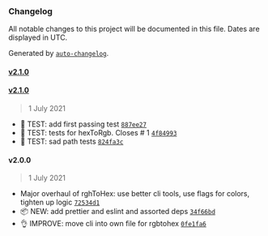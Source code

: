 ### Changelog

All notable changes to this project will be documented in this file. Dates are displayed in UTC.

Generated by [`auto-changelog`](https://github.com/CookPete/auto-changelog).

#### [v2.1.0](https://github.com/gness1804/color-converters/compare/v2.1.0...v2.1.0)

#### [v2.1.0](https://github.com/gness1804/color-converters/compare/v2.0.0...v2.1.0)

> 1 July 2021

- 🤖 TEST: add first passing test [`887ee27`](https://github.com/gness1804/color-converters/commit/887ee27dc7ee4ff438559d2fe952fcf3f69768ac)
- 🤖 TEST: tests for hexToRgb. Closes # 1 [`4f84993`](https://github.com/gness1804/color-converters/commit/4f84993851eedbfdda071cc53330bec97d59e691)
- 🤖 TEST: sad path tests [`824fa3c`](https://github.com/gness1804/color-converters/commit/824fa3c43a137b7251ed96380d0800c25dcc1e04)

#### v2.0.0

> 1 July 2021

- Major overhaul of rghToHex: use better cli tools, use flags for colors, tighten up logic [`72534d1`](https://github.com/gness1804/color-converters/commit/72534d1dbd64473ceb17181aed4072e98007cb8b)
- 📦 NEW: add prettier and eslint and assorted deps [`34f66bd`](https://github.com/gness1804/color-converters/commit/34f66bd7262aa873bb477a71db4c25a40512774e)
- 👌 IMPROVE: move cli into own file for rgbtohex [`0fe1fa6`](https://github.com/gness1804/color-converters/commit/0fe1fa6d4c5b66726139cb0e6e6174a377c4fcc8)

